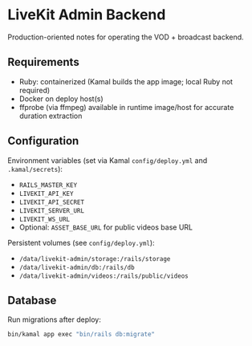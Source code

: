 # LiveKit Admin Backend

Production-oriented notes for operating the VOD + broadcast backend.

## Requirements

- Ruby: containerized (Kamal builds the app image; local Ruby not required)
- Docker on deploy host(s)
- ffprobe (via ffmpeg) available in runtime image/host for accurate duration extraction

## Configuration

Environment variables (set via Kamal `config/deploy.yml` and `.kamal/secrets`):

- `RAILS_MASTER_KEY`
- `LIVEKIT_API_KEY`
- `LIVEKIT_API_SECRET`
- `LIVEKIT_SERVER_URL`
- `LIVEKIT_WS_URL`
- Optional: `ASSET_BASE_URL` for public videos base URL

Persistent volumes (see `config/deploy.yml`):

- `/data/livekit-admin/storage:/rails/storage`
- `/data/livekit-admin/db:/rails/db`
- `/data/livekit-admin/videos:/rails/public/videos`

## Database

Run migrations after deploy:

```bash
bin/kamal app exec "bin/rails db:migrate"
```

## Background Jobs (Solid Queue)

- Recurring jobs (`IngressMonitorJob`, `ScheduledStreamJob`) are configured in `config/recurring.yml` (every minute).
- To run jobs inside Puma, set `SOLID_QUEUE_IN_PUMA=1` (enabled via Puma plugin).
- Or run a separate worker:

```bash
bin/kamal app exec --reuse "bundle exec solid_queue start"
```

## ffprobe

`ffprobe` is used by `Video#extract_video_duration` for precise durations.

- Debian/Ubuntu: `apt-get update && apt-get install -y ffmpeg`
- Alpine: `apk add --no-cache ffmpeg`

## Deployment (Kamal)

Build and deploy the image to the configured server(s):

```bash
bin/kamal deploy
```

## Smoke Test

Validate JWT token + session lifecycle:

```bash
bin/rails runner script/smoke_vod.rb
```

This creates a temporary VOD video record, starts/ends a viewing session, and verifies token contents.
